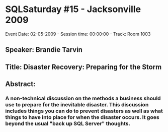 # SQLSaturday #15 - Jacksonville 2009
Event Date: 02-05-2009 - Session time: 00:00:00 - Track: Room 1003
## Speaker: Brandie Tarvin
## Title: Disaster Recovery: Preparing for the Storm
## Abstract:
### A non-technical discussion on the methods a business should use to prepare for the inevitable disaster. This discussion includes things you can do to prevent disasters as well as what things to have into place for when the disaster occurs. It goes beyond the usual "back up SQL Server" thoughts.
